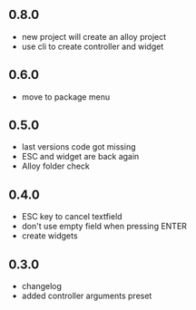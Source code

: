 ## 0.8.0
- new project will create an alloy project
- use cli to create controller and widget

## 0.6.0
- move to package menu

## 0.5.0
- last versions code got missing
- ESC and widget are back again
- Alloy folder check

## 0.4.0
- ESC key to cancel textfield
- don't use empty field when pressing ENTER
- create widgets

## 0.3.0
- changelog
- added controller arguments preset
